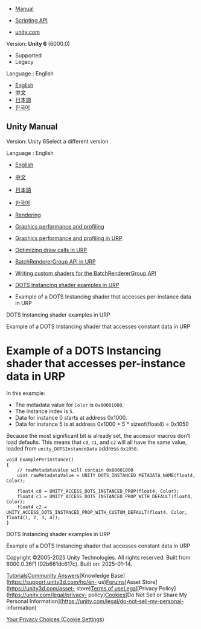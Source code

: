[](https://docs.unity3d.com)

  * [Manual](../Manual/index.html)
  * [Scripting API](../ScriptReference/index.html)

  * [unity.com](https://unity.com/)

Version: **Unity 6** (6000.0)

  * Supported
  * Legacy

Language : English

  * [English](/Manual/dots-instancing-shaders-per-instance.html)
  * [中文](/cn/current/Manual/dots-instancing-shaders-per-instance.html)
  * [日本語](/ja/current/Manual/dots-instancing-shaders-per-instance.html)
  * [한국어](/kr/current/Manual/dots-instancing-shaders-per-instance.html)

[](https://docs.unity3d.com)

## Unity Manual

Version: Unity 6Select a different version

Language : English

  * [English](/Manual/dots-instancing-shaders-per-instance.html)
  * [中文](/cn/current/Manual/dots-instancing-shaders-per-instance.html)
  * [日本語](/ja/current/Manual/dots-instancing-shaders-per-instance.html)
  * [한국어](/kr/current/Manual/dots-instancing-shaders-per-instance.html)

  * [Rendering](rendering-and-post-processing.html)
  * [Graphics performance and profiling](graphics-performance-profiling.html)
  * [Graphics performance and profiling in URP](graphics-performance-and-profiling-in-urp.html)
  * [Optimizing draw calls in URP](reduce-draw-calls-landing-urp.html)
  * [BatchRendererGroup API in URP](batch-renderer-group.html)
  * [Writing custom shaders for the BatchRendererGroup API](batch-renderer-group-writing-shaders.html)
  * [DOTS Instancing shader examples in URP](dots-instancing-shaders-samples.html)
  * Example of a DOTS Instancing shader that accesses per-instance data in URP

[](dots-instancing-shaders-samples.html)

DOTS Instancing shader examples in URP

[](dots-instancing-shaders-constant.html)

Example of a DOTS Instancing shader that accesses constant data in URP

# Example of a DOTS Instancing shader that accesses per-instance data in URP

In this example:

  * The metadata value for `Color` is `0x80001000`.
  * The instance index is `5`.
  * Data for instance 0 starts at address 0x1000.
  * Data for instance 5 is at address 0x1000 + 5 * sizeof(float4) = 0x1050

Because the most significant bit is already set, the accessor macros don’t
load defaults. This means that `c0`, `c1`, and `c2` will all have the same
value, loaded from `unity_DOTSInstanceData` address `0x1050`.

    
    
    void ExamplePerInstance()
    {
        // rawMetadataValue will contain 0x80001000
        uint rawMetadataValue = UNITY_DOTS_INSTANCED_METADATA_NAME(float4, Color);
    
        float4 c0 = UNITY_ACCESS_DOTS_INSTANCED_PROP(float4, Color);
        float4 c1 = UNITY_ACCESS_DOTS_INSTANCED_PROP_WITH_DEFAULT(float4, Color);
        float4 c2 = UNITY_ACCESS_DOTS_INSTANCED_PROP_WITH_CUSTOM_DEFAULT(float4, Color, float4(1, 2, 3, 4));
    }
    

[](dots-instancing-shaders-samples.html)

DOTS Instancing shader examples in URP

[](dots-instancing-shaders-constant.html)

Example of a DOTS Instancing shader that accesses constant data in URP

Copyright ©2005-2025 Unity Technologies. All rights reserved. Built from
6000.0.36f1 (02b661dc617c). Built on: 2025-01-14.

[Tutorials](https://learn.unity.com/)[Community
Answers](https://answers.unity3d.com)[Knowledge
Base](https://support.unity3d.com/hc/en-
us)[Forums](https://forum.unity3d.com)[Asset Store](https://unity3d.com/asset-
store)[Terms of
use](https://docs.unity3d.com/Manual/TermsOfUse.html)[Legal](https://unity.com/legal)[Privacy
Policy](https://unity.com/legal/privacy-
policy)[Cookies](https://unity.com/legal/cookie-policy)[Do Not Sell or Share
My Personal Information](https://unity.com/legal/do-not-sell-my-personal-
information)

[Your Privacy Choices (Cookie Settings)](javascript:void\(0\);)

